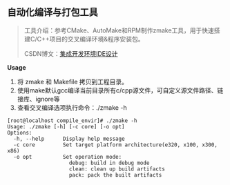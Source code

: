 ## 自动化编译与打包工具
> 工具介绍：参考CMake、AutoMake和RPM制作zmake工具，用于快速搭建C/C++项目的交叉编译环境&程序安装包。
> 
> CSDN博文：[集成开发环境IDE设计](https://blog.csdn.net/ling0604/article/details/129144156)

**Usage**
1. 将 zmake 和 Makefile 拷贝到工程目录。
2. 使用make默认gcc编译当前目录所有c/cpp源文件，可自定义源文件路径、链接库、ignore等
3. 查看交叉编译选项执行命令：./zmake -h
```
[root@localhost compile_envir]# ./zmake -h
Usage: ./zmake [-h] [-c core] [-o opt]
Options:
  -h, --help      Display help message
  -c core         Set target platform architecture(e320, x100, x300, x86)
  -o opt          Set operation mode:
                    debug: build in debug mode
                    clean: clean up build artifacts
                    pack: pack the built artifacts
```
